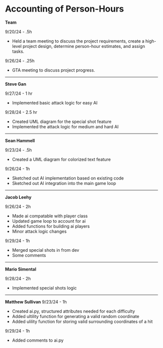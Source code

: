 # Accounting of Person-Hours

**Team**

9/20/24 - .5h

- Held a team meeting to discuss the project requirements, create a high-level project design, determine person-hour estimates, and assign tasks.

9/26/24 - .25h

- GTA meeting to discuss project progress.

---

**Steve Gan**

9/27/24 - 1 hr
- Implemented basic attack logic for easy AI

9/28/24 - 2.5 hr
- Created UML diagram for the special shot feature
- Implemented the attack logic for medium and hard AI
---

**Sean Hammell**

9/23/24 - .5h

- Created a UML diagram for colorized text feature

9/26/24 - 1h

- Sketched out AI implementation based on existing code
- Sketched out AI integration into the main game loop

---

**Jacob Leehy**

9/26/24 - 2h

- Made ai compatable with player class
- Updated game loop to account for ai
- Added functions for building ai players
- Minor attack logic changes

9/29/24 - 1h

- Merged special shots in from dev
- Some comments

---

**Mario Simental**

9/28/24 - 2h

- Implemented special shots logic

---

**Matthew Sullivan**
9/23/24 - 1h
- Created ai.py, structured attributes needed for each difficulty
- Added ultility function for generating a valid random coordinate
- Added ulility function for storing valid surrounding coordinates of a hit

9/29/24 - 1h
- Added comments to ai.py
